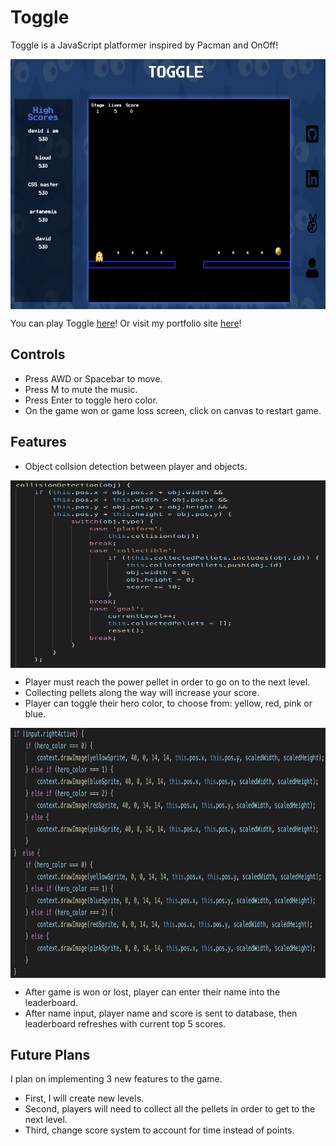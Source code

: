 # Toggle
Toggle is a JavaScript platformer inspired by Pacman and OnOff!

<p align="center">
<img src="./assets/images/toggle_main.png" width="800" height="400" align="middle"/>
</p>

You can play Toggle [here](https://davidyoon85.github.io/Toggle)! Or visit my portfolio site [here](https://davidyoon85.github.io)!

## Controls
* Press AWD or Spacebar to move.
* Press M to mute the music.
* Press Enter to toggle hero color.
* On the game won or game loss screen, click on canvas to restart game.

## Features
* Object collsion detection between player and objects.

<p align="center">
<img src="./assets/images/object_collison.png" width="600" height="300" align="middle"/>
</p>

* Player must reach the power pellet in order to go on to the next level.
* Collecting pellets along the way will increase your score.
* Player can toggle their hero color, to choose from: yellow, red, pink or blue.

<p align="center">
<img src="./assets/images/render_character.png" width="800" height="400" align="middle"/>
</p>

* After game is won or lost, player can enter their name into the leaderboard.
* After name input, player name and score is sent to database, then leaderboard refreshes with current top 5 scores.

## Future Plans
I plan on implementing 3 new features to the game.
* First, I will create new levels.
* Second, players will need to collect all the pellets in order to get to the next level.
* Third, change score system to account for time instead of points.
